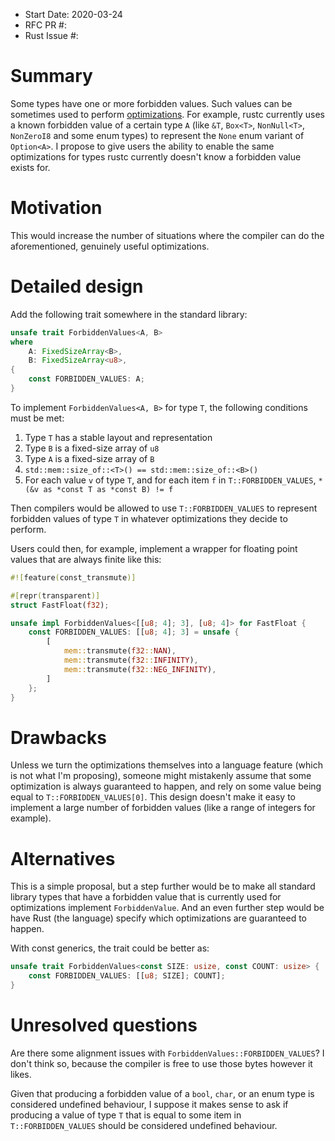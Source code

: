 - Start Date: 2020-03-24
- RFC PR #:
- Rust Issue #:

# Summary

Some types have one or more forbidden values. Such values can be sometimes used to perform [optimizations](https://github.com/rust-lang/rust/pull/45225). For example, rustc currently uses a known forbidden value of a certain type `A` (like `&T`, `Box<T>`, `NonNull<T>`, `NonZeroI8` and some enum types) to represent the `None` enum variant of `Option<A>`. I propose to give users the ability to enable the same optimizations for types rustc currently doesn't know a forbidden value exists for.

# Motivation

This would increase the number of situations where the compiler can do the aforementioned, genuinely useful optimizations.

# Detailed design

Add the following trait somewhere in the standard library:
```rust
unsafe trait ForbiddenValues<A, B>
where
    A: FixedSizeArray<B>,
    B: FixedSizeArray<u8>,
{
    const FORBIDDEN_VALUES: A;
}
```

To implement `ForbiddenValues<A, B>` for type `T`, the following conditions must be met:
1) Type `T` has a stable layout and representation
2) Type `B` is a fixed-size array of `u8`
3) Type `A` is a fixed-size array of `B`
4) `std::mem::size_of::<T>() == std::mem::size_of::<B>()`
5) For each value `v` of type `T`, and for each item `f` in `T::FORBIDDEN_VALUES`, `*(&v as *const T as *const B) != f`

Then compilers would be allowed to use `T::FORBIDDEN_VALUES` to represent forbidden values of type `T` in whatever optimizations they decide to perform.

Users could then, for example, implement a wrapper for floating point values that are always finite like this:
```rust
#![feature(const_transmute)]

#[repr(transparent)]
struct FastFloat(f32);

unsafe impl ForbiddenValues<[[u8; 4]; 3], [u8; 4]> for FastFloat {
    const FORBIDDEN_VALUES: [[u8; 4]; 3] = unsafe {
        [
            mem::transmute(f32::NAN),
            mem::transmute(f32::INFINITY),
            mem::transmute(f32::NEG_INFINITY),
        ]
    };
}
```

# Drawbacks

Unless we turn the optimizations themselves into a language feature (which is not what I'm proposing), someone might mistakenly assume that some optimization is always guaranteed to happen, and rely on some value being equal to `T::FORBIDDEN_VALUES[0]`. This design doesn't make it easy to implement a large number of forbidden values (like a range of integers for example).

# Alternatives

This is a simple proposal, but a step further would be to make all standard library types that have a forbidden value that is currently used for optimizations implement `ForbiddenValue`. And an even further step would be have Rust (the language) specify which optimizations are guaranteed to happen.

With const generics, the trait could be better as:
```rust
unsafe trait ForbiddenValues<const SIZE: usize, const COUNT: usize> {
    const FORBIDDEN_VALUES: [[u8; SIZE]; COUNT];
}
```

# Unresolved questions

Are there some alignment issues with `ForbiddenValues::FORBIDDEN_VALUES`? I don't think so, because the compiler is free to use those bytes however it likes.

Given that producing a forbidden value of a `bool`, `char`, or an enum type is considered undefined behaviour, I suppose it makes sense to ask if producing a value of type `T` that is equal to some item in `T::FORBIDDEN_VALUES` should be considered undefined behaviour.
